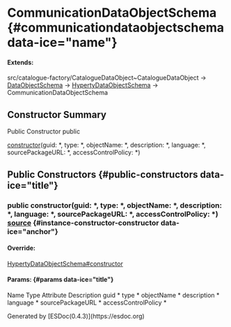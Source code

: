 </div>
<div class="self-detail detail">

CommunicationDataObjectSchema {#communicationdataobjectschema data-ice="name"}
=============================

<div class="flat-list" data-ice="extendsChain">

#### Extends:

<div>

<span>src/catalogue-factory/CatalogueDataObject\~CatalogueDataObject</span>
→
<span>[DataObjectSchema](../../../class/src/catalogue-factory/DataObjectSchema.js~DataObjectSchema.html)</span>
→
<span>[HypertyDataObjectSchema](../../../class/src/catalogue-factory/DataObjectSchema.js~HypertyDataObjectSchema.html)</span>
→ CommunicationDataObjectSchema

</div>

</div>

</div>

<div data-ice="constructorSummary">

Constructor Summary
-------------------

Public Constructor <span class="access" data-ice="access">public</span>
<span class="override" data-ice="override"></span>
<div>

<span
data-ice="name"><span>[constructor](../../../class/src/catalogue-factory/DataObjectSchema.js~CommunicationDataObjectSchema.html#instance-constructor-constructor)</span></span><span
data-ice="signature">(guid: <span>\*</span>, type: <span>\*</span>,
objectName: <span>\*</span>, description: <span>\*</span>, language:
<span>\*</span>, sourcePackageURL: <span>\*</span>, accessControlPolicy:
<span>\*</span>)</span>

</div>

<div>

</div>

</div>

<div data-ice="constructorDetails">

Public Constructors {#public-constructors data-ice="title"}
-------------------

<div class="detail" data-ice="detail">

### <span class="access" data-ice="access">public</span> <span data-ice="name">constructor</span><span data-ice="signature">(guid: <span>\*</span>, type: <span>\*</span>, objectName: <span>\*</span>, description: <span>\*</span>, language: <span>\*</span>, sourcePackageURL: <span>\*</span>, accessControlPolicy: <span>\*</span>)</span> <span class="right-info"> <span data-ice="source"><span>[source](../../../file/src/catalogue-factory/DataObjectSchema.js.html#lineNumber31)</span></span> </span> {#instance-constructor-constructor data-ice="anchor"}

<div data-ice="override">

#### Override:

<span>[HypertyDataObjectSchema\#constructor](../../../class/src/catalogue-factory/DataObjectSchema.js~HypertyDataObjectSchema.html#instance-constructor-constructor)</span>

</div>

<div data-ice="properties">

<div data-ice="properties">

#### Params: {#params data-ice="title"}

Name Type Attribute Description guid <span>\*</span> type
<span>\*</span> objectName <span>\*</span> description <span>\*</span>
language <span>\*</span> sourcePackageURL <span>\*</span>
accessControlPolicy <span>\*</span>

</div>

</div>

</div>

</div>

</div>
Generated by [ESDoc<span
data-ice="esdocVersion">(0.4.3)</span>](https://esdoc.org)
